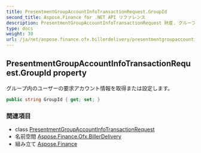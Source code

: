 ```yaml
---
title: PresentmentGroupAccountInfoTransactionRequest.GroupId
second_title: Aspose.Finance for .NET API リファレンス
description: PresentmentGroupAccountInfoTransactionRequest 財産. グループ内のユーザーの要求アカウント情報を取得または設定します
type: docs
weight: 30
url: /ja/net/aspose.finance.ofx.billerdelivery/presentmentgroupaccountinfotransactionrequest/groupid/
---
```

## PresentmentGroupAccountInfoTransactionRequest.GroupId property

グループ内のユーザーの要求アカウント情報を取得または設定します。

```csharp
public string GroupId { get; set; }
```

### 関連項目

* class [PresentmentGroupAccountInfoTransactionRequest](../)
* 名前空間 [Aspose.Finance.Ofx.BillerDelivery](../../presentmentgroupaccountinfotransactionrequest/)
* 組み立て [Aspose.Finance](../../../)


